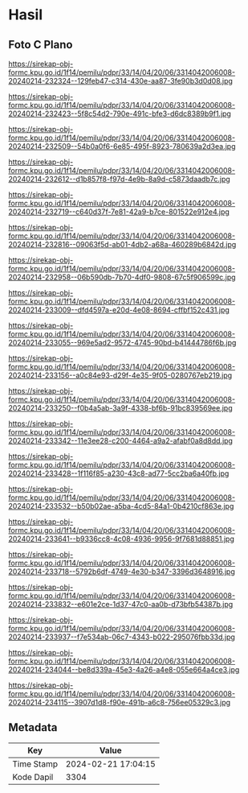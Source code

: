 # Hasil

## Foto C Plano

https://sirekap-obj-formc.kpu.go.id/1f14/pemilu/pdpr/33/14/04/20/06/3314042006008-20240214-232324--129feb47-c314-430e-aa87-3fe90b3d0d08.jpg

https://sirekap-obj-formc.kpu.go.id/1f14/pemilu/pdpr/33/14/04/20/06/3314042006008-20240214-232423--5f8c54d2-790e-491c-bfe3-d6dc8389b9f1.jpg

https://sirekap-obj-formc.kpu.go.id/1f14/pemilu/pdpr/33/14/04/20/06/3314042006008-20240214-232509--54b0a0f6-6e85-495f-8923-780639a2d3ea.jpg

https://sirekap-obj-formc.kpu.go.id/1f14/pemilu/pdpr/33/14/04/20/06/3314042006008-20240214-232612--d1b857f8-f97d-4e9b-8a9d-c5873daadb7c.jpg

https://sirekap-obj-formc.kpu.go.id/1f14/pemilu/pdpr/33/14/04/20/06/3314042006008-20240214-232719--c640d37f-7e81-42a9-b7ce-801522e912e4.jpg

https://sirekap-obj-formc.kpu.go.id/1f14/pemilu/pdpr/33/14/04/20/06/3314042006008-20240214-232816--09063f5d-ab01-4db2-a68a-460289b6842d.jpg

https://sirekap-obj-formc.kpu.go.id/1f14/pemilu/pdpr/33/14/04/20/06/3314042006008-20240214-232958--06b590db-7b70-4df0-9808-67c5f906599c.jpg

https://sirekap-obj-formc.kpu.go.id/1f14/pemilu/pdpr/33/14/04/20/06/3314042006008-20240214-233009--dfd4597a-e20d-4e08-8694-cffbf152c431.jpg

https://sirekap-obj-formc.kpu.go.id/1f14/pemilu/pdpr/33/14/04/20/06/3314042006008-20240214-233055--969e5ad2-9572-4745-90bd-b41444786f6b.jpg

https://sirekap-obj-formc.kpu.go.id/1f14/pemilu/pdpr/33/14/04/20/06/3314042006008-20240214-233156--a0c84e93-d29f-4e35-9f05-0280767eb219.jpg

https://sirekap-obj-formc.kpu.go.id/1f14/pemilu/pdpr/33/14/04/20/06/3314042006008-20240214-233250--f0b4a5ab-3a9f-4338-bf6b-91bc839569ee.jpg

https://sirekap-obj-formc.kpu.go.id/1f14/pemilu/pdpr/33/14/04/20/06/3314042006008-20240214-233342--11e3ee28-c200-4464-a9a2-afabf0a8d8dd.jpg

https://sirekap-obj-formc.kpu.go.id/1f14/pemilu/pdpr/33/14/04/20/06/3314042006008-20240214-233428--1f116f85-a230-43c8-ad77-5cc2ba6a40fb.jpg

https://sirekap-obj-formc.kpu.go.id/1f14/pemilu/pdpr/33/14/04/20/06/3314042006008-20240214-233532--b50b02ae-a5ba-4cd5-84a1-0b4210cf863e.jpg

https://sirekap-obj-formc.kpu.go.id/1f14/pemilu/pdpr/33/14/04/20/06/3314042006008-20240214-233641--b9336cc8-4c08-4936-9956-9f7681d88851.jpg

https://sirekap-obj-formc.kpu.go.id/1f14/pemilu/pdpr/33/14/04/20/06/3314042006008-20240214-233718--5792b6df-4749-4e30-b347-3396d3648916.jpg

https://sirekap-obj-formc.kpu.go.id/1f14/pemilu/pdpr/33/14/04/20/06/3314042006008-20240214-233832--e601e2ce-1d37-47c0-aa0b-d73bfb54387b.jpg

https://sirekap-obj-formc.kpu.go.id/1f14/pemilu/pdpr/33/14/04/20/06/3314042006008-20240214-233937--f7e534ab-06c7-4343-b022-295076fbb33d.jpg

https://sirekap-obj-formc.kpu.go.id/1f14/pemilu/pdpr/33/14/04/20/06/3314042006008-20240214-234044--be8d339a-45e3-4a26-a4e8-055e664a4ce3.jpg

https://sirekap-obj-formc.kpu.go.id/1f14/pemilu/pdpr/33/14/04/20/06/3314042006008-20240214-234115--3907d1d8-f90e-491b-a6c8-756ee05329c3.jpg


## Metadata

| Key        | Value               |
| ---------- | ------------------- |
| Time Stamp | 2024-02-21 17:04:15 |
| Kode Dapil | 3304                |



